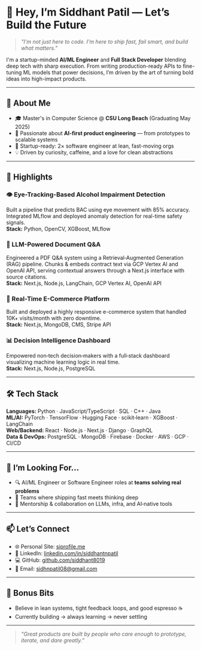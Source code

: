 # 👋 Hey, I’m Siddhant Patil — Let’s Build the Future

> *"I'm not just here to code. I'm here to ship fast, fail smart, and build what matters."*

I'm a startup-minded **AI/ML Engineer** and **Full Stack Developer** blending deep tech with sharp execution. From writing production-ready APIs to fine-tuning ML models that power decisions, I’m driven by the art of turning bold ideas into high-impact products.

---

## 🚀 About Me

- 🎓 Master's in Computer Science @ **CSU Long Beach** (Graduating May 2025)  
- 🧠 Passionate about **AI-first product engineering** — from prototypes to scalable systems  
- 🧰 Startup-ready: 2× software engineer at lean, fast-moving orgs  
- 💡 Driven by curiosity, caffeine, and a love for clean abstractions  

---

## 💼 Highlights

### 👁️ Eye-Tracking-Based Alcohol Impairment Detection  
Built a pipeline that predicts BAC using eye movement with 85% accuracy. Integrated MLflow and deployed anomaly detection for real-time safety signals.  
**Stack:** Python, OpenCV, XGBoost, MLflow

### 🤖 LLM-Powered Document Q&A  
Engineered a PDF Q&A system using a Retrieval‑Augmented Generation (RAG) pipeline. Chunks & embeds contract text via GCP Vertex AI and OpenAI API, serving contextual answers through a Next.js interface with source citations.  
**Stack:** Next.js, Node.js, LangChain, GCP Vertex AI, OpenAI API

### 🛒 Real-Time E-Commerce Platform  
Built and deployed a highly responsive e-commerce system that handled 10K+ visits/month with zero downtime.  
**Stack:** Next.js, MongoDB, CMS, Stripe API

### 📊 Decision Intelligence Dashboard  
Empowered non‑tech decision‑makers with a full‑stack dashboard visualizing machine learning logic in real time.  
**Stack:** Next.js, Node.js, PostgreSQL

---

## 🛠 Tech Stack

**Languages:** Python · JavaScript/TypeScript · SQL · C++ · Java  
**ML/AI:** PyTorch · TensorFlow · Hugging Face · scikit‑learn · XGBoost · LangChain  
**Web/Backend:** React · Node.js · Next.js · Django · GraphQL  
**Data & DevOps:** PostgreSQL · MongoDB · Firebase · Docker · AWS · GCP · CI/CD  

---

## 👀 I’m Looking For...

- 🔍 AI/ML Engineer or Software Engineer roles at **teams solving real problems**  
- 🤝 Teams where shipping fast meets thinking deep  
- 🧠 Mentorship & collaboration on LLMs, infra, and AI‑native tools  

---

## 📫 Let’s Connect

- 🌐 Personal Site: [siprofile.me](https://siprofile.me)  
- 🔗 LinkedIn: [linkedin.com/in/siddhantnpatil](https://www.linkedin.com/in/siddhantnpatil/)  
- 💻 GitHub: [github.com/siddhant8019](https://github.com/siddhant8019)  
- 📧 Email: [sidhnpatil08@gmail.com](mailto:sidhnpatil08@gmail.com)

---

## 💬 Bonus Bits

- Believe in lean systems, tight feedback loops, and good espresso ☕  
- Currently building → always learning → never settling

---

> *“Great products are built by people who care enough to prototype, iterate, and dare greatly.”*

